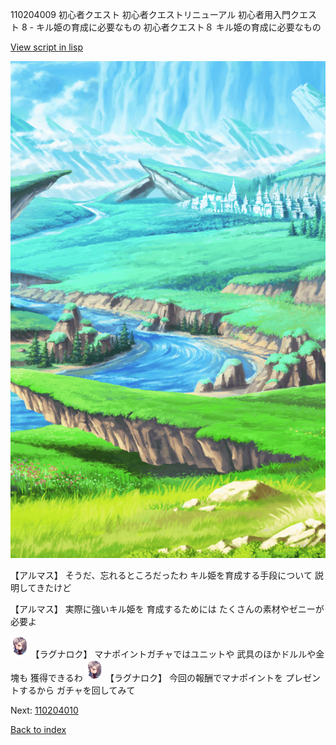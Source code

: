 110204009 初心者クエスト  初心者クエストリニューアル 初心者用入門クエスト 8 - キル姫の育成に必要なもの 初心者クエスト８ キル姫の育成に必要なもの

[View script in lisp](../scripts/110204009.txt)

![plain.png](../images/backgrounds/plain.png)

【アルマス】
そうだ、忘れるところだったわ
キル姫を育成する手段について
説明してきたけど

【アルマス】
実際に強いキル姫を
育成するためには
たくさんの素材やゼニーが必要よ

<img src="../images/units/103611.png" alt="103611.png" height="34"/>
【ラグナロク】
マナポイントガチャではユニットや
武具のほかドルルや金塊も
獲得できるわ

<img src="../images/units/103611.png" alt="103611.png" height="34"/>
【ラグナロク】
今回の報酬でマナポイントを
プレゼントするから
ガチャを回してみて

Next: [110204010](110204010.md)

[Back to index](index.md)
